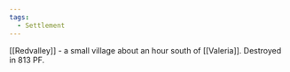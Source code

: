 ```yaml
---
tags:
  - Settlement
---
```


[[Redvalley]] - a small village about an hour south of [[Valeria]]. Destroyed in 813 PF.